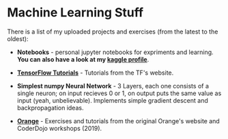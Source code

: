 # Machine Learning Stuff

There is a list of my uploaded projects and exercises (from the latest to the oldest):

- **Notebooks** - personal jupyter notebooks for expriments and learning. **You can also have a look at my [kaggle profile](https://www.kaggle.com/dsonyy)**.

- [**TensorFlow Tutorials**](https://www.tensorflow.org/tutorials) - Tutorials from the TF's website.

- **Simplest numpy Neural Network** - 3 Layers, each one consists of a single neuron; on input recieves 0 or 1, on output puts the same value as input (yeah, unbelievable). Implements simple gradient descent and backpropagation ideas.

- [**Orange**](https://orange.biolab.si/) - Exercises and tutorials from the original Orange's website and CoderDojo workshops (2019).